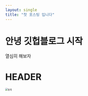 ```yaml
---
layout: single
title: "첫 포스팅 입니다"
---
```

# 안녕 깃헙블로그 시작

열심히 해보자

# HEADER

<img src="C:\Users\Playdata\Documents\프로젝트\3프로젝트\동욱.png" alt="동욱" style="zoom: 50%;" />

